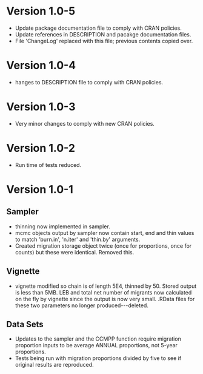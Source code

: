 Version 1.0-5
=============

* Update package documentation file to comply with CRAN policies.
* Update references in DESCRIPTION and pacakge documentation files.
* File 'ChangeLog' replaced with this file; previous contents copied over.

Version 1.0-4
=============

* hanges to DESCRIPTION file to comply with CRAN policies.

Version 1.0-3
=============

* Very minor changes to comply with new CRAN policies.

Version 1.0-2
=============

* Run time of tests reduced.

Version 1.0-1
=============

Sampler
-------

* thinning now implemented in sampler.
* mcmc objects output by sampler now contain start, end and thin values to match 'burn.in', 'n.iter' and 'thin.by' arguments.
* Created migration storage object twice (once for proportions, once for counts) but these were identical. Removed this.

Vignette
--------

* vignette modified so chain is of length 5E4, thinned by 50. Stored output is less than 5MB. LEB and total net number of migrants now calculated on the fly by vignette since the output is now very small. .RData files for these two parameters no longer produced---deleted.

Data Sets
---------

* Updates to the sampler and the CCMPP function require migration proportion inputs to be average ANNUAL proportions, not 5-year proportions.
* Tests being run with migration proportions divided by five to see if original results are reproduced.

